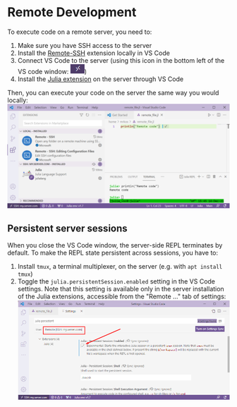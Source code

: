 # Remote Development

To execute code on a remote server, you need to:

1. Make sure you have SSH access to the server
2. Install the [Remote-SSH](https://marketplace.visualstudio.com/items?itemName=ms-vscode-remote.remote-ssh) extension locally in VS Code
3. Connect VS Code to the server (using this icon in the bottom left of the VS code window: ![Icon looking like vertically misaligned "><"](../images/remote/remote_icon.png))
4. Install the [Julia extension](https://marketplace.visualstudio.com/items?itemName=julialang.language-julia) on the server through VS Code

Then, you can execute your code on the server the same way you would locally:
![Example of the settings](../images/remote/remote_extensions.png)

## Persistent server sessions

When you close the VS Code window, the server-side REPL terminates by default. To make the REPL state persistent across sessions, you have to:

1. Install `tmux`, a terminal multiplexer, on the server (e.g. with `apt install tmux`)
2. Toggle the `julia.persistentSession.enabled` setting in the VS Code settings. Note that this setting is available only in the server installation of the Julia extensions, accessible from the "Remote ..." tab of settings:
![Location of the persistent sessions setting](../images/remote/remote_persistent_session_setting.png)
